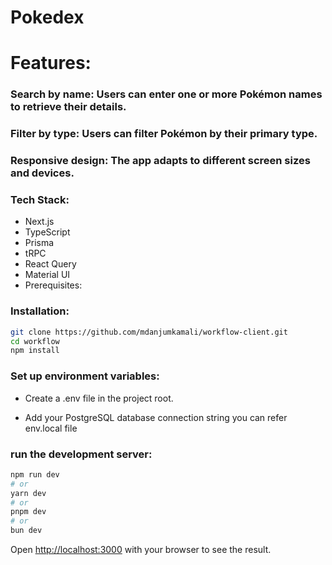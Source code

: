 # Pokedex

# Features:

### Search by name: Users can enter one or more Pokémon names to retrieve their details.

### Filter by type: Users can filter Pokémon by their primary type.

### Responsive design: The app adapts to different screen sizes and devices.


### Tech Stack:

* Next.js
* TypeScript
* Prisma
* tRPC
* React Query
* Material UI
* Prerequisites:


### Installation:

```bash
git clone https://github.com/mdanjumkamali/workflow-client.git
cd workflow
npm install
```

### Set up environment variables:
* Create a .env file in the project root.

* Add your PostgreSQL database connection string you can refer env.local file

### run the development server:

```bash
npm run dev
# or
yarn dev
# or
pnpm dev
# or
bun dev
```

Open [http://localhost:3000](http://localhost:3000) with your browser to see the result.


